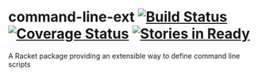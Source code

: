 # command-line-ext [![Build Status](https://travis-ci.org/jackfirth/command-line-ext.svg?branch=master)](https://travis-ci.org/jackfirth/command-line-ext) [![Coverage Status](https://coveralls.io/repos/jackfirth/command-line-ext/badge.svg)](https://coveralls.io/r/jackfirth/command-line-ext) [![Stories in Ready](https://badge.waffle.io/jackfirth/command-line-ext.png?label=ready&title=Ready)](https://waffle.io/jackfirth/command-line-ext)

A Racket package providing an extensible way to define command line scripts
